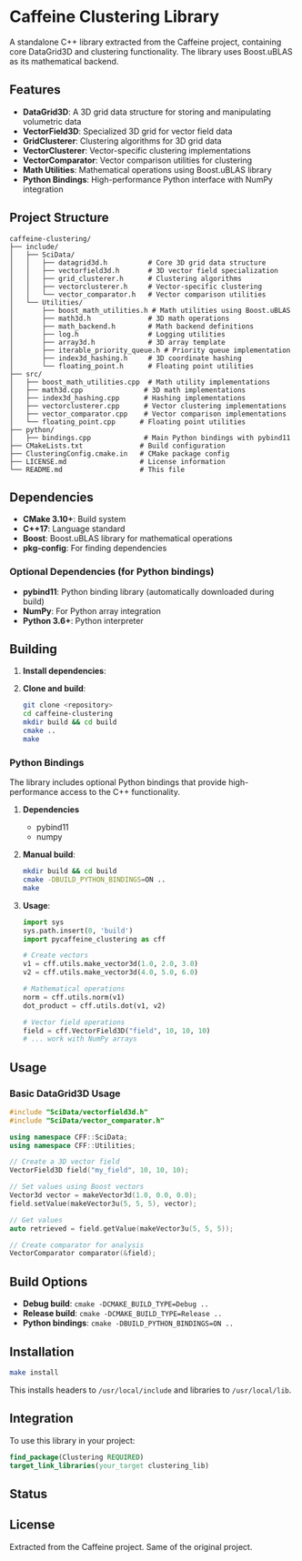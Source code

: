 # Caffeine Clustering Library

A standalone C++ library extracted from the Caffeine project, containing core DataGrid3D and clustering functionality. The library uses Boost.uBLAS as its mathematical backend.

## Features

- **DataGrid3D**: A 3D grid data structure for storing and manipulating volumetric data
- **VectorField3D**: Specialized 3D grid for vector field data  
- **GridClusterer**: Clustering algorithms for 3D grid data
- **VectorClusterer**: Vector-specific clustering implementations
- **VectorComparator**: Vector comparison utilities for clustering
- **Math Utilities**: Mathematical operations using Boost.uBLAS library
- **Python Bindings**: High-performance Python interface with NumPy integration


## Project Structure

```
caffeine-clustering/
├── include/
│   ├── SciData/
│   │   ├── datagrid3d.h          # Core 3D grid data structure
│   │   ├── vectorfield3d.h       # 3D vector field specialization
│   │   ├── grid_clusterer.h      # Clustering algorithms
│   │   ├── vectorclusterer.h     # Vector-specific clustering
│   │   └── vector_comparator.h   # Vector comparison utilities
│   └── Utilities/
│       ├── boost_math_utilities.h # Math utilities using Boost.uBLAS
│       ├── math3d.h              # 3D math operations
│       ├── math_backend.h        # Math backend definitions
│       ├── log.h                 # Logging utilities
│       ├── array3d.h             # 3D array template
│       ├── iterable_priority_queue.h # Priority queue implementation
│       ├── index3d_hashing.h     # 3D coordinate hashing
│       └── floating_point.h      # Floating point utilities
├── src/
│   ├── boost_math_utilities.cpp  # Math utility implementations
│   ├── math3d.cpp               # 3D math implementations
│   ├── index3d_hashing.cpp      # Hashing implementations
│   ├── vectorclusterer.cpp      # Vector clustering implementations
│   ├── vector_comparator.cpp    # Vector comparison implementations
│   └── floating_point.cpp      # Floating point utilities
├── python/
│   ├── bindings.cpp             # Main Python bindings with pybind11
├── CMakeLists.txt              # Build configuration
├── ClusteringConfig.cmake.in   # CMake package config
├── LICENSE.md                  # License information
└── README.md                   # This file
```

## Dependencies

- **CMake 3.10+**: Build system
- **C++17**: Language standard
- **Boost**: Boost.uBLAS library for mathematical operations
- **pkg-config**: For finding dependencies

### Optional Dependencies (for Python bindings)

- **pybind11**: Python binding library (automatically downloaded during build)
- **NumPy**: For Python array integration
- **Python 3.6+**: Python interpreter

## Building

1. **Install dependencies**:


2. **Clone and build**:
   ```bash
   git clone <repository>
   cd caffeine-clustering
   mkdir build && cd build
   cmake ..
   make
   ```

### Python Bindings

The library includes optional Python bindings that provide high-performance access to the C++ functionality.

1. **Dependencies**
   - pybind11
   - numpy


2. **Manual build**:
   ```bash
   mkdir build && cd build
   cmake -DBUILD_PYTHON_BINDINGS=ON ..
   make
   ```

4. **Usage**:
   ```python
   import sys
   sys.path.insert(0, 'build')
   import pycaffeine_clustering as cff
   
   # Create vectors
   v1 = cff.utils.make_vector3d(1.0, 2.0, 3.0)
   v2 = cff.utils.make_vector3d(4.0, 5.0, 6.0)
   
   # Mathematical operations
   norm = cff.utils.norm(v1)
   dot_product = cff.utils.dot(v1, v2)
   
   # Vector field operations
   field = cff.VectorField3D("field", 10, 10, 10)
   # ... work with NumPy arrays
   ```

## Usage

### Basic DataGrid3D Usage

```cpp
#include "SciData/vectorfield3d.h"
#include "SciData/vector_comparator.h"

using namespace CFF::SciData;
using namespace CFF::Utilities;

// Create a 3D vector field
VectorField3D field("my_field", 10, 10, 10);

// Set values using Boost vectors
Vector3d vector = makeVector3d(1.0, 0.0, 0.0);
field.setValue(makeVector3u(5, 5, 5), vector);

// Get values
auto retrieved = field.getValue(makeVector3u(5, 5, 5));

// Create comparator for analysis
VectorComparator comparator(&field);
```

## Build Options

- **Debug build**: `cmake -DCMAKE_BUILD_TYPE=Debug ..`
- **Release build**: `cmake -DCMAKE_BUILD_TYPE=Release ..`
- **Python bindings**: `cmake -DBUILD_PYTHON_BINDINGS=ON ..`

## Installation

```bash
make install
```

This installs headers to `/usr/local/include` and libraries to `/usr/local/lib`.

## Integration

To use this library in your project:

```cmake
find_package(Clustering REQUIRED)
target_link_libraries(your_target clustering_lib)
```

## Status

## License

Extracted from the Caffeine project. Same of the original project.


